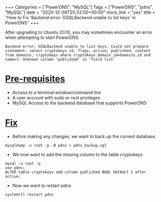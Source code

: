 +++
Categories = ["PowerDNS", "MySQL"]
Tags = ["PowerDNS", "pdns", "MySQL"]
date = "2020-12-09T20:32:00+00:00"
more_link = "yes"
title = "How to Fix 'Backend error: GSQLBackend unable to list keys' in PowerDNS"
+++

After upgrading to Ubuntu 20.10, you may sometimes encounter an error when attempting to start PowerDNS:

```
Backend error: GSQLBackend unable to list keys: Could not prepare statement: select cryptokeys.id, flags, active, published, content from domains, cryptokeys where cryptokeys.domain_id=domains.id and name=?: Unknown column 'published' in 'field list'
```

<!--more-->
# [Pre-requisites](#pre-requisites)

- Access to a terminal window/command line
- A user account with sudo or root privileges
- MySQL Access to the backend database that supports PowerDNS

# [Fix](#fix)

- Before making any changes, we want to back up the current database.

```
mysqldump -u root -p -B pdns > pdns_backup.sql
```

- We now want to add the missing column to the table cryptokeys

```
mysql -u root -p
use pdns;
ALTER table cryptokeys add column published BOOL DEFAULT 1 after active;
```

- Now we want to restart pdns

```
systemctl restart pdns
```
